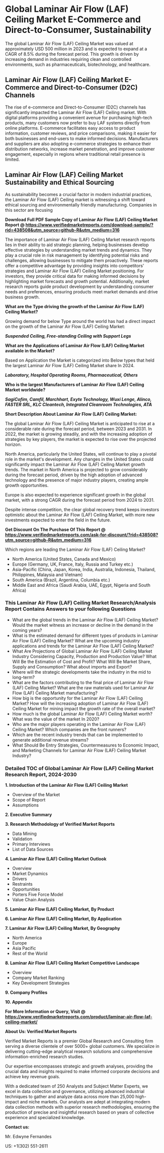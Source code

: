 <h1>Global Laminar Air Flow (LAF) Ceiling Market E-Commerce and Direct-to-Consumer, Sustainability</h1><p class=""><p>The global Laminar Air Flow (LAF) Ceiling Market was valued at approximately USD 500 million in 2023 and is expected to expand at a CAGR of 8.5% during the forecast period. This growth is driven by increasing demand in industries requiring clean and controlled environments, such as pharmaceuticals, biotechnology, and healthcare.</p><h2>Laminar Air Flow (LAF) Ceiling Market E-Commerce and Direct-to-Consumer (D2C) Channels</h2><p>The rise of e-commerce and Direct-to-Consumer (D2C) channels has significantly impacted the Laminar Air Flow (LAF) Ceiling market. With digital platforms providing a convenient avenue for purchasing high-tech products, many customers now prefer to buy LAF systems directly from online platforms. E-commerce facilitates easy access to product information, customer reviews, and price comparisons, making it easier for both businesses and end-users to make informed decisions. Manufacturers and suppliers are also adopting e-commerce strategies to enhance their distribution networks, increase market penetration, and improve customer engagement, especially in regions where traditional retail presence is limited.</p><h2>Laminar Air Flow (LAF) Ceiling Market Sustainability and Ethical Sourcing</h2><p>As sustainability becomes a crucial factor in modern industrial practices, the Laminar Air Flow (LAF) Ceiling market is witnessing a shift toward ethical sourcing and environmentally friendly manufacturing. Companies in this sector are focusing</p><p class=""><strong>Download Full PDF Sample Copy of Laminar Air Flow (LAF) Ceiling Market Report @ <a href="https://www.verifiedmarketreports.com/download-sample/?rid=438508&utm_source=github-R&utm_medium=316" target="_blank">https://www.verifiedmarketreports.com/download-sample/?rid=438508&utm_source=github-R&utm_medium=316</a></strong></p><p>The importance of&nbsp;Laminar Air Flow (LAF) Ceiling Market research reports lies in their ability to aid strategic planning, helping businesses develop effective strategies by understanding market trends and dynamics. They play a crucial role in risk management by identifying potential risks and challenges, allowing businesses to mitigate them proactively. These reports offer a competitive advantage by providing insights into competitors' strategies and Laminar Air Flow (LAF) Ceiling Market positioning. For investors, they provide critical data for making informed decisions by highlighting market forecasts and growth potential. Additionally, market research reports guide product development by understanding consumer needs and preferences, ensuring products meet market demands and drive business growth.</p><p><strong>What are the&nbsp;Type driving the growth of the Laminar Air Flow (LAF) Ceiling Market?</strong></p><p id="" class="">Growing demand for below Type around the world has had a direct impact on the growth of the Laminar Air Flow (LAF) Ceiling Market:</p><p class=""><em><strong>Suspended Ceiling, Free-standing Ceiling with Support Legs</strong></em></p><p class=""><strong>What are the&nbsp;Applications&nbsp;of Laminar Air Flow (LAF) Ceiling Market available in the Market?</strong></p><p id="" class="">Based on Application the Market is categorized into Below types that held the largest Laminar Air Flow (LAF) Ceiling Market share In 2024.</p><p class=""><em><strong>Laboratory, Hospital Operating Rooms, Pharmaceutical, Others</strong></em></p><p class=""><strong>Who is the largest Manufacturers of Laminar Air Flow (LAF) Ceiling Market worldwide?</strong></p><p><em><strong>SagiCofim, Camfil, Marchhart, Exyte Technology, Wuxi Lenge, Alinco, FASTER SRL, KLC Cleantech, Integrated Cleanroom Technologies, ATA</strong></em></p><p id="" class=""><strong>Short Description About Laminar Air Flow (LAF) Ceiling Market:</strong></p><p>The global Laminar Air Flow (LAF) Ceiling Market is anticipated to rise at a considerable rate during the forecast period, between 2023 and 2031. In 2022, the market is growing steadily, and with the increasing adoption of strategies by key players, the market is expected to rise over the projected horizon.</p><p>North America, particularly the United States, will continue to play a pivotal role in the market's development. Any changes in the United States could significantly impact the Laminar Air Flow (LAF) Ceiling Market growth trends. The market in North America is projected to grow considerably during the forecast period, driven by the high adoption of advanced technology and the presence of major industry players, creating ample growth opportunities.</p><p>Europe is also expected to experience significant growth in the global market, with a strong CAGR during the forecast period from 2024 to 2031.</p><p>Despite intense competition, the clear global recovery trend keeps investors optimistic about the Laminar Air Flow (LAF) Ceiling Market, with more new investments expected to enter the field in the future.</p><p id="" class=""><strong>Get Discount On The Purchase Of This Report @ <a href="https://www.verifiedmarketreports.com/ask-for-discount/?rid=438508?utm_source=github-R&utm_medium=316" target="_blank">https://www.verifiedmarketreports.com/ask-for-discount/?rid=438508?utm_source=github-R&utm_medium=316</a></strong></p><p class="">Which regions are leading the Laminar Air Flow (LAF) Ceiling Market?</p><ul><li>North America (United States, Canada and Mexico)</li><li>Europe (Germany, UK, France, Italy, Russia and Turkey etc.)</li><li>Asia-Pacific (China, Japan, Korea, India, Australia, Indonesia, Thailand, Philippines, Malaysia and Vietnam)</li><li>South America (Brazil, Argentina, Columbia etc.)</li><li>Middle East and Africa (Saudi Arabia, UAE, Egypt, Nigeria and South Africa)</li></ul><h3 id="" class="">This Laminar Air Flow (LAF) Ceiling Market Research/Analysis Report Contains Answers to your following Questions</h3><ul><li>What are the global trends in the Laminar Air Flow (LAF) Ceiling Market? Would the market witness an increase or decline in the demand in the coming years?</li><li>What is the estimated demand for different types of products in Laminar Air Flow (LAF) Ceiling Market? What are the upcoming industry applications and trends for the Laminar Air Flow (LAF) Ceiling Market?</li><li>What Are Projections of Global Laminar Air Flow (LAF) Ceiling Market Industry Considering Capacity, Production and Production Value? What Will Be the Estimation of Cost and Profit? What Will Be Market Share, Supply and Consumption? What about imports and Export?</li><li>Where will the strategic developments take the industry in the mid to long-term?</li><li>What are the factors contributing to the final price of Laminar Air Flow (LAF) Ceiling Market? What are the raw materials used for Laminar Air Flow (LAF) Ceiling Market manufacturing?</li><li>How big is the opportunity for the Laminar Air Flow (LAF) Ceiling Market? How will the increasing adoption of Laminar Air Flow (LAF) Ceiling Market for mining impact the growth rate of the overall market?</li><li>How much is the global Laminar Air Flow (LAF) Ceiling Market worth? What was the value of the market In 2020?</li><li>Who are the major players operating in the Laminar Air Flow (LAF) Ceiling Market? Which companies are the front runners?</li><li>Which are the recent industry trends that can be implemented to generate additional revenue streams?</li><li>What Should Be Entry Strategies, Countermeasures to Economic Impact, and Marketing Channels for Laminar Air Flow (LAF) Ceiling Market Industry?</li></ul><h3 id="" class="">Detailed TOC of Global Laminar Air Flow (LAF) Ceiling Market Research Report, 2024-2030</h3><p id="" class=""><strong>1. Introduction of the Laminar Air Flow (LAF) Ceiling Market</strong></p><ul><li>Overview of the Market</li><li>Scope of Report</li><li>Assumptions</li></ul><p id="" class=""><strong>2. Executive Summary</strong></p><p id="" class=""><strong>3. Research Methodology of Verified Market Reports</strong></p><ul><li>Data Mining</li><li>Validation</li><li>Primary Interviews</li><li>List of Data Sources</li></ul><p id="" class=""><strong>4. Laminar Air Flow (LAF) Ceiling Market Outlook</strong></p><ul><li>Overview</li><li>Market Dynamics</li><li>Drivers</li><li>Restraints</li><li>Opportunities</li><li>Porters Five Force Model</li><li>Value Chain Analysis</li></ul><p id="" class=""><strong>5. Laminar Air Flow (LAF) Ceiling Market, By Product</strong></p><p id="" class=""><strong>6. Laminar Air Flow (LAF) Ceiling Market, By Application</strong></p><p id="" class=""><strong>7. Laminar Air Flow (LAF) Ceiling Market, By Geography</strong></p><ul><li>North America</li><li>Europe</li><li>Asia Pacific</li><li>Rest of the World</li></ul><p id="" class=""><strong>8. Laminar Air Flow (LAF) Ceiling Market Competitive Landscape</strong></p><ul><li>Overview</li><li>Company Market Ranking</li><li>Key Development Strategies</li></ul><p id="" class=""><strong>9. Company Profiles</strong></p><p id="" class=""><strong>10. Appendix</strong></p><p id="" class=""><strong>For More Information or Query, Visit @ <a href="https://www.verifiedmarketreports.com/product/laminar-air-flow-laf-ceiling-market/" target="_blank">https://www.verifiedmarketreports.com/product/laminar-air-flow-laf-ceiling-market/</a></strong></p><p id="" class=""><strong>About Us: Verified Market Reports</strong></p><p id="" class="">Verified Market Reports is a premier Global Research and Consulting firm serving a diverse clientele of over 5000+ global customers. We specialize in delivering cutting-edge analytical research solutions and comprehensive information-enriched research studies.</p><p id="" class="">Our expertise encompasses strategic and growth analyses, providing the crucial data and insights required to make informed corporate decisions and achieve key revenue goals.</p><p id="" class="">With a dedicated team of 250 Analysts and Subject Matter Experts, we excel in data collection and governance, utilizing advanced industrial techniques to gather and analyze data across more than 25,000 high-impact and niche markets. Our analysts are adept at integrating modern data collection methods with superior research methodologies, ensuring the production of precise and insightful research based on years of collective experience and specialized knowledge.</p><p id="" class=""><strong>Contact us:</strong></p><p id="" class="">Mr. Edwyne Fernandes</p><p id="" class="">US: +1(302) 551-2611</p>